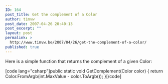```yaml
---
ID: 164
post_title: Get the complement of a Color
author: timvw
post_date: 2007-04-26 20:40:13
post_excerpt: ""
layout: post
permalink: >
  http://www.timvw.be/2007/04/26/get-the-complement-of-a-color/
published: true
---
```

<p>Here is a simple function that returns the complement of a given Color:</p>
[code lang="csharp"]public static void GetComplement(Color color)
{
 return Color.FromArgb(int.MaxValue - color.ToArgb());
}[/code]
